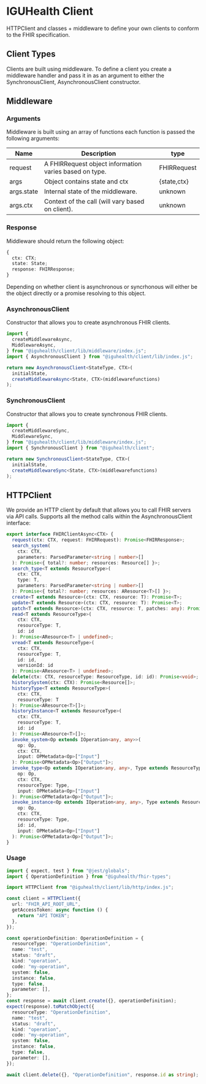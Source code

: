 # IGUHealth Client

HTTPClient and classes + middleware to define your own clients to conform to the FHIR specification.

## Client Types

Clients are built using middleware. To define a client you create a middleware handler and pass it in as an argument to either the SynchronousClient, AsynchronousClient constructor.

## Middleware

### Arguments

Middleware is built using an array of functions each function is passed the following arguments:

| Name       | Description                                            | type        |
| ---------- | ------------------------------------------------------ | ----------- |
| request    | A FHIRRequest object information varies based on type. | FHIRRequest |
| args       | Object contains state and ctx                          | {state,ctx} |
| args.state | Internal state of the middleware.                      | unknown     |
| args.ctx   | Context of the call (will vary based on client).       | unknown     |

### Response

Middleware should return the following object:

```typescript
{
  ctx: CTX;
  state: State;
  response: FHIRResponse;
}
```

Depending on whether client is asynchronous or syncrhonous will either be the object directly or a promise resolving to this object.

### AsynchronousClient

Constructor that allows you to create asynchronous FHIR clients.

```typescript
import {
  createMiddlewareAsync,
  MiddlewareAsync,
} from "@iguhealth/client/lib/middleware/index.js";
import { AsynchronousClient } from "@iguhealth/client/lib/index.js";

return new AsynchronousClient<StateType, CTX>(
  initialState,
  createMiddlewareAsync<State, CTX>(middlewarefunctions)
);
```

### SynchronousClient

Constructor that allows you to create synchronous FHIR clients.

```typescript
import {
  createMiddlewareSync,
  MiddlewareSync,
} from "@iguhealth/client/lib/middleware/index.js";
import { SynchronousClient } from "@iguhealth/client";

return new SynchronousClient<StateType, CTX>(
  initialState,
  createMiddlewareSync<State, CTX>(middlewarefunctions)
);
```

## HTTPClient

We provide an HTTP client by default that allows you to call FHIR servers via API calls.
Supports all the method calls within the AsynchronousClient interface:

```typescript
export interface FHIRClientAsync<CTX> {
  request(ctx: CTX, request: FHIRRequest): Promise<FHIRResponse>;
  search_system(
    ctx: CTX,
    parameters: ParsedParameter<string | number>[]
  ): Promise<{ total?: number; resources: Resource[] }>;
  search_type<T extends ResourceType>(
    ctx: CTX,
    type: T,
    parameters: ParsedParameter<string | number>[]
  ): Promise<{ total?: number; resources: AResource<T>[] }>;
  create<T extends Resource>(ctx: CTX, resource: T): Promise<T>;
  update<T extends Resource>(ctx: CTX, resource: T): Promise<T>;
  patch<T extends Resource>(ctx: CTX, resource: T, patches: any): Promise<T>;
  read<T extends ResourceType>(
    ctx: CTX,
    resourceType: T,
    id: id
  ): Promise<AResource<T> | undefined>;
  vread<T extends ResourceType>(
    ctx: CTX,
    resourceType: T,
    id: id,
    versionId: id
  ): Promise<AResource<T> | undefined>;
  delete(ctx: CTX, resourceType: ResourceType, id: id): Promise<void>;
  historySystem(ctx: CTX): Promise<Resource[]>;
  historyType<T extends ResourceType>(
    ctx: CTX,
    resourceType: T
  ): Promise<AResource<T>[]>;
  historyInstance<T extends ResourceType>(
    ctx: CTX,
    resourceType: T,
    id: id
  ): Promise<AResource<T>[]>;
  invoke_system<Op extends IOperation<any, any>>(
    op: Op,
    ctx: CTX,
    input: OPMetadata<Op>["Input"]
  ): Promise<OPMetadata<Op>["Output"]>;
  invoke_type<Op extends IOperation<any, any>, Type extends ResourceType>(
    op: Op,
    ctx: CTX,
    resourceType: Type,
    input: OPMetadata<Op>["Input"]
  ): Promise<OPMetadata<Op>["Output"]>;
  invoke_instance<Op extends IOperation<any, any>, Type extends ResourceType>(
    op: Op,
    ctx: CTX,
    resourceType: Type,
    id: id,
    input: OPMetadata<Op>["Input"]
  ): Promise<OPMetadata<Op>["Output"]>;
}
```

### Usage

```typescript
import { expect, test } from "@jest/globals";
import { OperationDefinition } from "@iguhealth/fhir-types";

import HTTPClient from "@iguhealth/client/lib/http/index.js";

const client = HTTPClient({
  url: "FHIR_API_ROOT_URL",
  getAccessToken: async function () {
    return "API TOKEN";
  },
});

const operationDefinition: OperationDefinition = {
  resourceType: "OperationDefinition",
  name: "test",
  status: "draft",
  kind: "operation",
  code: "my-operation",
  system: false,
  instance: false,
  type: false,
  parameter: [],
};
const response = await client.create({}, operationDefinition);
expect(response).toMatchObject({
  resourceType: "OperationDefinition",
  name: "test",
  status: "draft",
  kind: "operation",
  code: "my-operation",
  system: false,
  instance: false,
  type: false,
  parameter: [],
});

await client.delete({}, "OperationDefinition", response.id as string);
```
